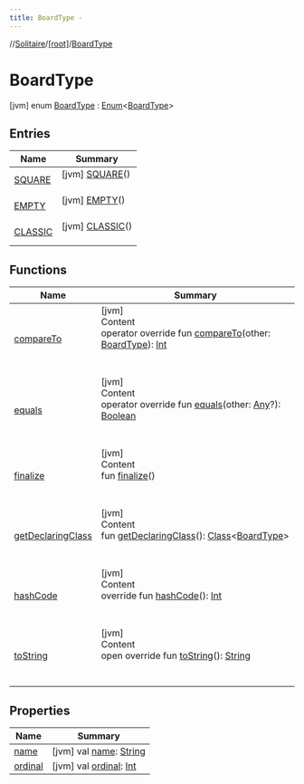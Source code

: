 ```yaml
---
title: BoardType -
---
```

//[Solitaire](../../index.md)/[[root]](../index.md)/[BoardType](index.md)



# BoardType  
 [jvm] enum [BoardType](index.md) : [Enum](https://kotlinlang.org/api/latest/jvm/stdlib/kotlin/-enum/index.html)<[BoardType](index.md)>    


## Entries  
  
|  Name|  Summary| 
|---|---|
| <a name="/BoardType.SQUARE///PointingToDeclaration/"></a>[SQUARE](-s-q-u-a-r-e/index.md)| <a name="/BoardType.SQUARE///PointingToDeclaration/"></a> [jvm] [SQUARE](-s-q-u-a-r-e/index.md)()  <br>   <br>
| <a name="/BoardType.EMPTY///PointingToDeclaration/"></a>[EMPTY](-e-m-p-t-y/index.md)| <a name="/BoardType.EMPTY///PointingToDeclaration/"></a> [jvm] [EMPTY](-e-m-p-t-y/index.md)()  <br>   <br>
| <a name="/BoardType.CLASSIC///PointingToDeclaration/"></a>[CLASSIC](-c-l-a-s-s-i-c/index.md)| <a name="/BoardType.CLASSIC///PointingToDeclaration/"></a> [jvm] [CLASSIC](-c-l-a-s-s-i-c/index.md)()  <br>   <br>


## Functions  
  
|  Name|  Summary| 
|---|---|
| <a name="kotlin/Enum/compareTo/#BoardType/PointingToDeclaration/"></a>[compareTo](-c-l-a-s-s-i-c/index.md#%5Bkotlin%2FEnum%2FcompareTo%2F%23BoardType%2FPointingToDeclaration%2F%5D%2FFunctions%2F-455030963)| <a name="kotlin/Enum/compareTo/#BoardType/PointingToDeclaration/"></a>[jvm]  <br>Content  <br>operator override fun [compareTo](-c-l-a-s-s-i-c/index.md#%5Bkotlin%2FEnum%2FcompareTo%2F%23BoardType%2FPointingToDeclaration%2F%5D%2FFunctions%2F-455030963)(other: [BoardType](index.md)): [Int](https://kotlinlang.org/api/latest/jvm/stdlib/kotlin/-int/index.html)  <br><br><br>
| <a name="kotlin/Enum/equals/#kotlin.Any?/PointingToDeclaration/"></a>[equals](../-peg-type/-b-o-u-n-d-a-r-y/index.md#%5Bkotlin%2FEnum%2Fequals%2F%23kotlin.Any%3F%2FPointingToDeclaration%2F%5D%2FFunctions%2F-455030963)| <a name="kotlin/Enum/equals/#kotlin.Any?/PointingToDeclaration/"></a>[jvm]  <br>Content  <br>operator override fun [equals](../-peg-type/-b-o-u-n-d-a-r-y/index.md#%5Bkotlin%2FEnum%2Fequals%2F%23kotlin.Any%3F%2FPointingToDeclaration%2F%5D%2FFunctions%2F-455030963)(other: [Any](https://kotlinlang.org/api/latest/jvm/stdlib/kotlin/-any/index.html)?): [Boolean](https://kotlinlang.org/api/latest/jvm/stdlib/kotlin/-boolean/index.html)  <br><br><br>
| <a name="kotlin/Enum/finalize/#/PointingToDeclaration/"></a>[finalize](../-peg-type/-b-o-u-n-d-a-r-y/index.md#%5Bkotlin%2FEnum%2Ffinalize%2F%23%2FPointingToDeclaration%2F%5D%2FFunctions%2F-455030963)| <a name="kotlin/Enum/finalize/#/PointingToDeclaration/"></a>[jvm]  <br>Content  <br>fun [finalize](../-peg-type/-b-o-u-n-d-a-r-y/index.md#%5Bkotlin%2FEnum%2Ffinalize%2F%23%2FPointingToDeclaration%2F%5D%2FFunctions%2F-455030963)()  <br><br><br>
| <a name="kotlin/Enum/getDeclaringClass/#/PointingToDeclaration/"></a>[getDeclaringClass](../-peg-type/-b-o-u-n-d-a-r-y/index.md#%5Bkotlin%2FEnum%2FgetDeclaringClass%2F%23%2FPointingToDeclaration%2F%5D%2FFunctions%2F-455030963)| <a name="kotlin/Enum/getDeclaringClass/#/PointingToDeclaration/"></a>[jvm]  <br>Content  <br>fun [getDeclaringClass](../-peg-type/-b-o-u-n-d-a-r-y/index.md#%5Bkotlin%2FEnum%2FgetDeclaringClass%2F%23%2FPointingToDeclaration%2F%5D%2FFunctions%2F-455030963)(): [Class](https://docs.oracle.com/javase/8/docs/api/java/lang/Class.html)<[BoardType](index.md)>  <br><br><br>
| <a name="kotlin/Enum/hashCode/#/PointingToDeclaration/"></a>[hashCode](../-peg-type/-b-o-u-n-d-a-r-y/index.md#%5Bkotlin%2FEnum%2FhashCode%2F%23%2FPointingToDeclaration%2F%5D%2FFunctions%2F-455030963)| <a name="kotlin/Enum/hashCode/#/PointingToDeclaration/"></a>[jvm]  <br>Content  <br>override fun [hashCode](../-peg-type/-b-o-u-n-d-a-r-y/index.md#%5Bkotlin%2FEnum%2FhashCode%2F%23%2FPointingToDeclaration%2F%5D%2FFunctions%2F-455030963)(): [Int](https://kotlinlang.org/api/latest/jvm/stdlib/kotlin/-int/index.html)  <br><br><br>
| <a name="kotlin/Enum/toString/#/PointingToDeclaration/"></a>[toString](../-peg-type/-b-o-u-n-d-a-r-y/index.md#%5Bkotlin%2FEnum%2FtoString%2F%23%2FPointingToDeclaration%2F%5D%2FFunctions%2F-455030963)| <a name="kotlin/Enum/toString/#/PointingToDeclaration/"></a>[jvm]  <br>Content  <br>open override fun [toString](../-peg-type/-b-o-u-n-d-a-r-y/index.md#%5Bkotlin%2FEnum%2FtoString%2F%23%2FPointingToDeclaration%2F%5D%2FFunctions%2F-455030963)(): [String](https://kotlinlang.org/api/latest/jvm/stdlib/kotlin/-string/index.html)  <br><br><br>


## Properties  
  
|  Name|  Summary| 
|---|---|
| <a name="/BoardType/name/#/PointingToDeclaration/"></a>[name](index.md#%5B%2FBoardType%2Fname%2F%23%2FPointingToDeclaration%2F%5D%2FProperties%2F-455030963)| <a name="/BoardType/name/#/PointingToDeclaration/"></a> [jvm] val [name](index.md#%5B%2FBoardType%2Fname%2F%23%2FPointingToDeclaration%2F%5D%2FProperties%2F-455030963): [String](https://kotlinlang.org/api/latest/jvm/stdlib/kotlin/-string/index.html)   <br>
| <a name="/BoardType/ordinal/#/PointingToDeclaration/"></a>[ordinal](index.md#%5B%2FBoardType%2Fordinal%2F%23%2FPointingToDeclaration%2F%5D%2FProperties%2F-455030963)| <a name="/BoardType/ordinal/#/PointingToDeclaration/"></a> [jvm] val [ordinal](index.md#%5B%2FBoardType%2Fordinal%2F%23%2FPointingToDeclaration%2F%5D%2FProperties%2F-455030963): [Int](https://kotlinlang.org/api/latest/jvm/stdlib/kotlin/-int/index.html)   <br>

